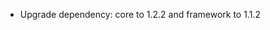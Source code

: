 <!-- The pattern we follow here is to keep the changelog for the latest version -->
<!-- Old changelogs are automatically attached to the GitHub releases -->

- Upgrade dependency: core to 1.2.2 and framework to 1.1.2
